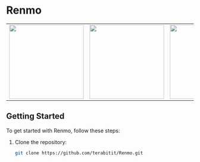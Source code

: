 
# Renmo

<table>
  <tr>
     <td><img src="https://github.com/user-attachments/assets/303a8bfe-320d-4bf2-b333-5cabdfb9837c" width="200"></td>
     <td><img src="https://github.com/user-attachments/assets/b199bbba-99d2-4c0b-a412-e1ef0fd28682" width="200"></td>
       <td><img src="https://github.com/user-attachments/assets/ffe9dc0a-0685-4bd8-9b04-27cc9ae22bd2" width="200"></td> 
    <td><img src="https://github.com/user-attachments/assets/59498303-9535-4d9d-8eac-d72d848aad92" width="200"></td>   
  </tr>
</table>

## Getting Started

To get started with Renmo, follow these steps:

1. Clone the repository:
   
   ```sh
   git clone https://github.com/terabitit/Renmo.git
